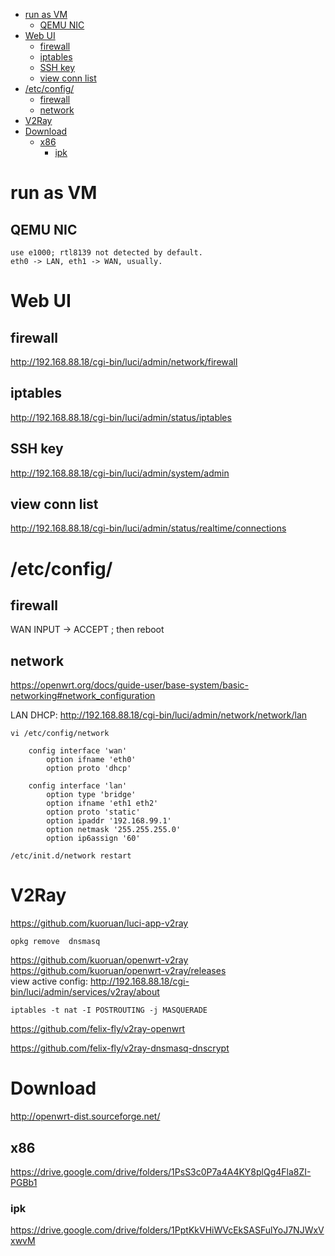 <!-- TOC -->

- [run as VM](#run-as-vm)
    - [QEMU NIC](#qemu-nic)
- [Web UI](#web-ui)
    - [firewall](#firewall)
    - [iptables](#iptables)
    - [SSH key](#ssh-key)
    - [view conn list](#view-conn-list)
- [/etc/config/](#etcconfig)
    - [firewall](#firewall-1)
    - [network](#network)
- [V2Ray](#v2ray)
- [Download](#download)
    - [x86](#x86)
        - [ipk](#ipk)

<!-- /TOC -->

# run as VM
## QEMU NIC

    use e1000; rtl8139 not detected by default.
    eth0 -> LAN, eth1 -> WAN, usually.

# Web UI
## firewall
http://192.168.88.18/cgi-bin/luci/admin/network/firewall  
## iptables
http://192.168.88.18/cgi-bin/luci/admin/status/iptables  
## SSH key
http://192.168.88.18/cgi-bin/luci/admin/system/admin   
## view conn list
http://192.168.88.18/cgi-bin/luci/admin/status/realtime/connections 

# /etc/config/
## firewall
WAN INPUT -> ACCEPT ; then reboot

## network
https://openwrt.org/docs/guide-user/base-system/basic-networking#network_configuration

LAN DHCP: http://192.168.88.18/cgi-bin/luci/admin/network/network/lan  

    vi /etc/config/network
                                                                
        config interface 'wan'
            option ifname 'eth0'
            option proto 'dhcp'

        config interface 'lan'
            option type 'bridge'
            option ifname 'eth1 eth2'
            option proto 'static'
            option ipaddr '192.168.99.1'
            option netmask '255.255.255.0'
            option ip6assign '60'

    /etc/init.d/network restart

# V2Ray
https://github.com/kuoruan/luci-app-v2ray

    opkg remove  dnsmasq

https://github.com/kuoruan/openwrt-v2ray  
https://github.com/kuoruan/openwrt-v2ray/releases  
view active config: http://192.168.88.18/cgi-bin/luci/admin/services/v2ray/about

    iptables -t nat -I POSTROUTING -j MASQUERADE

https://github.com/felix-fly/v2ray-openwrt

https://github.com/felix-fly/v2ray-dnsmasq-dnscrypt

# Download
http://openwrt-dist.sourceforge.net/   

## x86
https://drive.google.com/drive/folders/1PsS3c0P7a4A4KY8plQg4Fla8ZI-PGBb1  

### ipk
https://drive.google.com/drive/folders/1PptKkVHiWVcEkSASFulYoJ7NJWxVxwvM